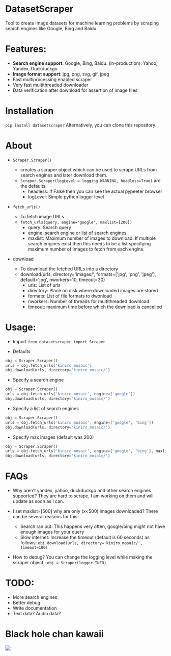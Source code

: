 # DatasetScraper
Tool to create image datasets for machine learning problems by scraping search engines like Google, Bing and Baidu.

# Features:
- **Search engine support**: Google, Bing, Baidu. (in-production): Yahoo, Yandex, Duckduckgo
- **Image format support**: jpg, png, svg, gif, jpeg
- Fast multiprocessing enabled scraper
- Very fast multithreaded downloader
- Data verification after download for assertion of image files

# Installation
`pip install datasetscraper`
Alternatively, you can clone this repository:


# About
- `Scraper.Scraper()`
  - creates a scraper object which can be used to scrape URLs from search engines and later download them.
  - `Scraper.Scraper(logLevel = logging.WARNING, headless=True)` are the defaults.
      - headless: If False then you can see the actual pypeeter browser
      - logLevel: Simple python logger level

- `fetch_urls()`
  - To fetch image URLs
  - `fetch_urls(query, engine='google', maxlist=[200])`
      - query: Search query
      - engine: search engine or list of search engines
      - maxlist: Maximum number of images to download. If multiple search engines exist then this needs to be a list specifying maximum number of images to fetch from each engine.

- download
  - To download the fetched URLs into a directory
  - download(urls, directory='images/',
                formats=['jpg', 'png', 'jpeg'], default='jpg',
                nworkers=10, timeout=30)
      - urls: List of urls
      - directory: Place on disk where downloaded images are stored
      - formats: List of file formats to dwonload
      - nworkers: Number of threads for multithreaded download
      - timeout: maximum time before which the download is cancelled

# Usage:
- Import
`from datasetscraper import Scraper`

- Defaults
```python
obj = Scraper.Scraper()
urls = obj.fetch_urls('kiniro mosaic')
obj.download(urls, directory='kiniro_mosaic/')
```

- Specify a search engine
```python
obj = Scraper.Scraper()
urls = obj.fetch_urls('kiniro mosaic', engine=['google'])
obj.download(urls, directory='kiniro_mosaic/')
```

- Specify a list of search engines
```python
obj = Scraper.Scraper()
urls = obj.fetch_urls('kiniro mosaic', engine=['google', 'bing'])
obj.download(urls, directory='kiniro_mosaic/')
```

- Specify max images (default was 200)
```python
obj = Scraper.Scraper()
urls = obj.fetch_urls('kiniro mosaic', engine=['google', 'bing'], maxlist=[500, 300])
obj.download(urls, directory='kiniro_mosaic/')
```

# FAQs
- Why aren't yandex, yahoo, duckduckgo and other search engines supported?
They are hard to scrape, I am working on them and will update as soon as I can.

- I set maxlist=[500] why are only (x<500) images downloaded?
There can be several reasons for this:
    - Search ran out: This happens very often, google/bing might not have enough images for your query
    - Slow internet: Increase the timeout (default is 60 seconds) as follows: ```obj.download(urls, directory='kiniro_mosaic/', timeout=100)```

- How to debug?
You can change the logging level while making the scraper object : `obj = Scraper(logger.INFO)`

# TODO:
- More search engines
- Better debug
- Write documentation
- Text data? Audio data?

# Black hole chan kawaii
![](https://i.imgur.com/6OIxoup.jpg)
